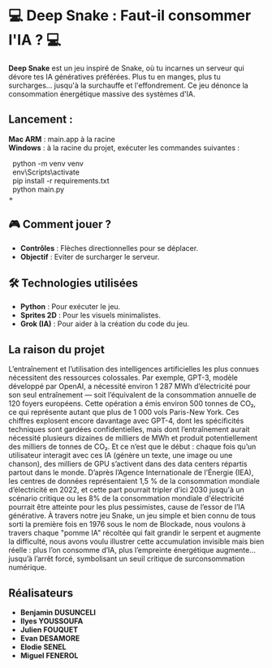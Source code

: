 # 💻 Deep Snake : Faut-il consommer l'IA ? 💻



**Deep Snake** est un jeu inspiré de Snake, où tu incarnes un serveur qui dévore tes IA génératives préférées. Plus tu en manges, plus tu surcharges... jusqu'à la surchauffe et l'effondrement. Ce jeu dénonce la consommation énergétique massive des systèmes d'IA.

## Lancement : 
**Mac ARM** : main.app à la racine<br> 
**Windows** : à la racine du projet, exécuter les commandes suivantes :<br>

&nbsp;&nbsp;python -m venv venv<br>
&nbsp;&nbsp;env\Scripts\activate<br>
&nbsp;&nbsp;pip install -r requirements.txt<br> 
&nbsp;&nbsp;python main.py<br>
+
## 🎮 Comment jouer ? 
- **Contrôles** : Flèches directionnelles pour se déplacer.
- **Objectif** : Eviter de surcharger le serveur.

## 🛠 Technologies utilisées
- **Python** : Pour exécuter le jeu.
- **Sprites 2D** : Pour les visuels minimalistes.
- **Grok (IA)** : Pour aider à la création du code du jeu.

## La raison du projet

L’entraînement et l’utilisation des intelligences artificielles les plus connues nécessitent des ressources colossales. Par exemple, GPT-3, modèle développé par OpenAI, a nécessité environ 1 287 MWh d’électricité pour son seul entraînement — soit l’équivalent de la consommation annuelle de 120 foyers européens. Cette opération a émis environ 500 tonnes de CO₂, ce qui représente autant que plus de 1 000 vols Paris-New York.
Ces chiffres explosent encore davantage avec GPT-4, dont les spécificités techniques sont gardées confidentielles, mais dont l’entraînement aurait nécessité plusieurs dizaines de milliers de MWh et produit potentiellement des milliers de tonnes de CO₂.
Et ce n’est que le début : chaque fois qu’un utilisateur interagit avec ces IA (génère un texte, une image ou une chanson), des milliers de GPU s’activent dans des data centers répartis partout dans le monde. D’après l’Agence Internationale de l’Énergie (IEA), les centres de données représentaient 1,5 % de la consommation mondiale d’électricité en 2022, et cette part pourrait tripler d’ici 2030 jusqu'à un scénario critique ou les 8% de la consommation mondiale d'électricité pourrait être atteinte pour les plus pessimistes, cause de l’essor de l’IA générative.
À travers notre jeu Snake, un jeu simple et bien connu de tous sorti la première fois en 1976 sous le nom de Blockade, nous voulons à travers chaque "pomme IA" récoltée qui fait grandir le serpent et augmente la difficulté, nous avons voulu illustrer cette accumulation invisible mais bien réelle : plus l’on consomme d’IA, plus l’empreinte énergétique augmente… jusqu’à l’arrêt forcé, symbolisant un seuil critique de surconsommation numérique.

## Réalisateurs
- **Benjamin DUSUNCELI**<br>
- **Ilyes YOUSSOUFA**<br>
- **Julien FOUQUET**<br>
- **Evan DESAMORE**<br>
- **Elodie SENEL**<br>
- **Miguel FENEROL**<br>


